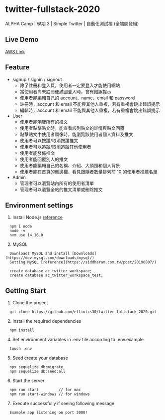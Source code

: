 # twitter-fullstack-2020

ALPHA Camp | 學期 3 | Simple Twitter | 自動化測試檔 (全端開發組)

## Live Demo

[AWS Link](http://twitterfullstack-env.eba-mpaikjsi.ap-northeast-1.elasticbeanstalk.com/signin)

## Feature

- signup / signin / signout
  - 除了註冊和登入頁，使用者一定要登入才能使用網站
  - 當使用者尚未註冊便試圖登入時，會有錯誤提示
  - 使用者能編輯自己的 account、name、email 和 password
  - 註冊時，account 和 email 不能與其他人重複，若有重複會跳出錯誤提示
  - 編輯時，account 和 email 不能與其他人重複，若有重複會跳出錯誤提示
- User
  - 使用者能瀏覽所有的推文
  - 使用者點擊貼文時，能查看該則貼文的詳情與貼文回覆
  - 點擊貼文中使用者頭像時，能瀏覽該使用者個人資料及推文
  - 使用者可以按讚/取消按讚推文
  - 使用者可以追蹤/取消追蹤其他使用者
  - 使用者能發佈推文
  - 使用者能回覆別人的推文
  - 使用者能編輯自己的名稱、介紹、大頭照和個人背景
  - 使用者能在首頁的側邊欄，看見跟隨者數量排列前 10 的使用者推薦名單
- Admin
  - 管理者可以瀏覽站內所有的使用者清單
  - 管理者可以瀏覽全站的推文清單或刪除推文

## Environment settings

1. Install Node.js [reference](https://radixweb.com/blog/installing-npm-and-nodejs-on-windows-and-mac)

```
  npm i node
  node -v
  nvm use 14.16.0
```

2. MySQL

```
  Downloads MySQL and install [Downloads](https://dev.mysql.com/downloads/mysql/)
  Setting MySQL [reference](https://siddharam.com.tw/post/20190807/)

  create database ac_twitter_workspace;
  create database ac_twitter_workspace_test;
```

## Getting Start

1. Clone the project

```shell
  git clone https://github.com/elliotcs30/twitter-fullstack-2020.git
```

2. Install the required dependencies

```shell
  npm install
```

4. Set environment variables in .env file according to .env.example

```shell
  touch .env
```

5. Seed create your database

```shell
  npx sequelize db:migrate
  npm sequelize db:seed:all
```

6. Start the server

```shell
  npm run start         // for mac
  npm run start-windows // for windows
```

7. Execute successfully if seeing following message

```shell
  Example app listening on port 3000!
```
